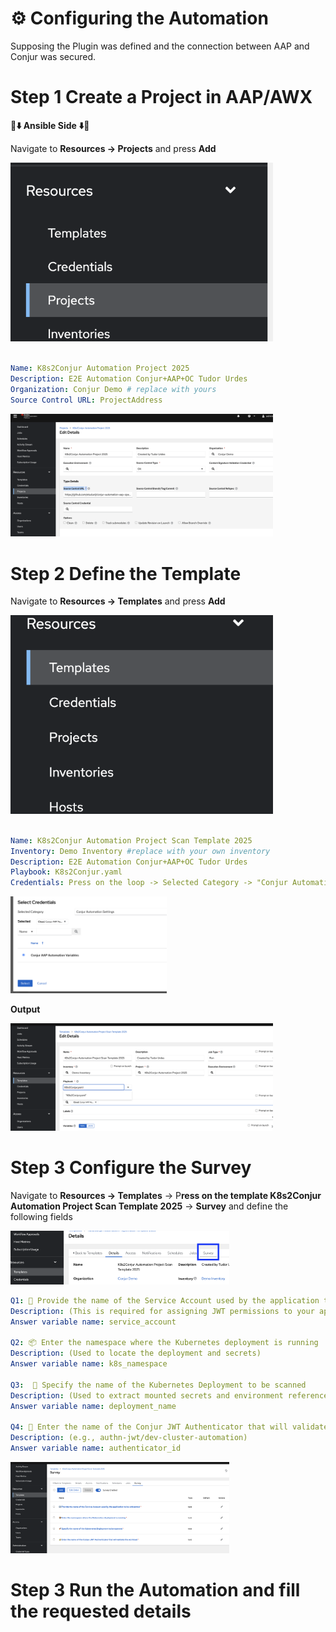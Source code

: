 # ⚙️ Configuring the Automation

Supposing the Plugin was defined and the connection between AAP and Conjur was secured.

# Step 1 Create a Project in AAP/AWX

**🔴⬇️	 **Ansible Side** ⬇️🔴**

Navigate to **Resources -> Projects** and press **Add** 

<img src="images/11-s.png" alt="AAP Integration" width="420"/>

```yaml

Name: K8s2Conjur Automation Project 2025
Description: E2E Automation Conjur+AAP+OC Tudor Urdes
Organization: Conjur Demo # replace with yours
Source Control URL: ProjectAddress

```
<img src="images/12-s.png" alt="AAP Integration" width="420"/>


# Step 2 Define the Template

Navigate to **Resources -> Templates** and press **Add** 

<img src="images/13-s.png" alt="AAP Integration" width="420"/>

```yaml

Name: K8s2Conjur Automation Project Scan Template 2025
Inventory: Demo Inventory #replace with your own inventory
Description: E2E Automation Conjur+AAP+OC Tudor Urdes
Playbook: K8s2Conjur.yaml
Credentials: Press on the loop -> Selected Category -> "Conjur Automation Settings" -> "Conjur AAP Automation Variables" 

```
<img src="images/14-s.png" alt="AAP Integration" width="250"/>

**Output**

<img src="images/15-s.png" alt="AAP Integration" width="420"/>

# Step 3 Configure the Survey

Navigate to **Resources -> Templates** -> P**ress on the template K8s2Conjur Automation Project Scan Template 2025** -> **Survey** and define the following fields

<img src="images/16-s.png" alt="AAP Integration" width="350"/>

```yaml
Q1: 🔄 Provide the name of the Service Account used by the application to be onboarded 
Description: (This is required for assigning JWT permissions to your app)
Answer variable name: service_account

Q2: 📦 Enter the namespace where the Kubernetes deployment is running 
Description: (Used to locate the deployment and secrets)
Answer variable name: k8s_namespace

Q3:  🚀 Specify the name of the Kubernetes Deployment to be scanned
Description: (Used to extract mounted secrets and environment references)
Answer variable name: deployment_name

Q4: 🔐 Enter the name of the Conjur JWT Authenticator that will validate the workload
Description: (e.g., authn-jwt/dev-cluster-automation)
Answer variable name: authenticator_id

```
<img src="images/17-s.png" alt="AAP Integration" width="350"/>

# Step 3 Run the Automation and fill the requested details


